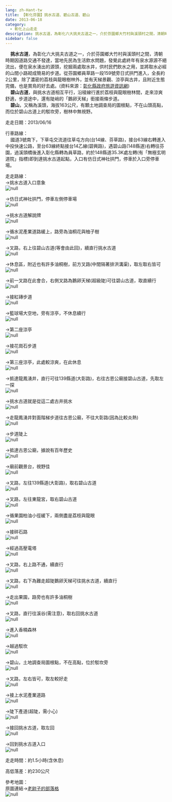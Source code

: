 ```yaml
---
lang: zh-Hant-tw
title: 【彰化芬園】挑水古道、碧山古道、碧山
date: 2013-06-18
category: 
  - 彰化上山走走
description: 挑水古道，為彰化六大挑夫古道之一，介於芬園鄉大竹村與溪頭村之間，清朝時期因道路交通不發達，當地先民為生活飲水問題，發覺此處終年有泉水源源不絕流出，便在泉水湧出的源頭，挖掘兩處取水井，供村民們飲水之用，並將取水必經的山間小路砌成簡易的步道。從芬園鄉員草路一段159號旁日式拱門進入，全長約2公里，除了濃密的荔枝與龍眼樹林外，並有天梯景觀、涼亭與古井，且附近生態完備，也是賞鳥的好去處。(資料來源：[彰化縣政府旅遊資訊網](http://tourism.chcg.gov.tw/tc/hopSpotInfo.aspx?id=249&chk=6ab3b646-e134-4f70-befb-f5c4e97abaa2)) 碧山古道，與挑水古道相互平行，沿稜線行進於荔枝與龍眼樹林間，走來涼爽舒適，步道途中，還有陡峭的「鵝卵天梯」銜接兩條步道。 碧山，又稱為溪頭，海拔163公尺，有顆土地調查局的圖根點，不在山頭高點，而位於碧山古道上的駁坎旁，樹林中無視野。
sidebar: false
---
```


    **挑水古道**，為彰化六大挑夫古道之一，介於芬園鄉大竹村與溪頭村之間，清朝時期因道路交通不發達，當地先民為生活飲水問題，發覺此處終年有泉水源源不絕流出，便在泉水湧出的源頭，挖掘兩處取水井，供村民們飲水之用，並將取水必經的山間小路砌成簡易的步道。從芬園鄉員草路一段159號旁日式拱門進入，全長約2公里，除了濃密的荔枝與龍眼樹林外，並有天梯景觀、涼亭與古井，且附近生態完備，也是賞鳥的好去處。(資料來源：[彰化縣政府旅遊資訊網](http://tourism.chcg.gov.tw/tc/hopSpotInfo.aspx?id=249&chk=6ab3b646-e134-4f70-befb-f5c4e97abaa2))  
    **碧山古道**，與挑水古道相互平行，沿稜線行進於荔枝與龍眼樹林間，走來涼爽舒適，步道途中，還有陡峭的「鵝卵天梯」銜接兩條步道。  
    **碧山**，又稱為溪頭，海拔163公尺，有顆土地調查局的圖根點，不在山頭高點，而位於碧山古道上的駁坎旁，樹林中無視野。

走走日期：2013/06/16

行車路線：  
    國道3號南下，下草屯交流道往草屯方向(台14線、芬草路)，接台63線右轉進入中投快速公路，至台63線終點接台14乙線(碧興路)，遇碧山路(148縣道)右轉往芬園，過溪頭橋後進入彰化縣轉為員草路，約於148縣道35.3K處左轉(有「無極玄明道院」指標)即到達挑水古道起點，入口有仿日式神社拱門，停車於入口旁停車場。

走走路線：  
→挑水古道入口意象  
![null](image/259412938_l.jpg)

→仿日式神社拱門，停車左側停車場  
![null](image/259412943_l.jpg)

→挑水古道解說牌  
![null](image/259412948_l.jpg)

→循水泥產業道路緩上，路旁為油桐花與柚子樹  
![null](image/259412958_l.jpg)

→叉路，右上往碧山古道(等會由此回)，續直行挑水古道  
![null](image/259412968_l.jpg)

→休息區，附近也有許多油桐樹，前方叉路(中間隔著排洪溝渠)，取左取右皆可  
![null](image/259412972_l.jpg)

→前一叉路在此會合，右側叉路為鵝卵天梯(超級陡)可往碧山古道，取直續行  
![null](image/259412980_l.jpg)

→接紅磚步道  
![null](image/259412991_l.jpg)

→籃球場大空地，旁有涼亭，不休息續行  
![null](image/259412998_l.jpg)

→第二座涼亭  
![null](image/259413007_l.jpg)

→接花崗石步道  
![null](image/259413017_l.jpg)

→第三座涼亭，此處較涼爽，在此休息  
![null](image/259413027_l.jpg)

→抵達龍鳳湧井，直行可往139縣道(大彰路)，右往古恩公廟接碧山古道，先取左一探  
![null](image/259413035_l.jpg)

→挑水古道就是從這二處古井挑水  
![null](image/259413045_l.jpg)

→走龍鳳湧井對面階梯步道往古恩公廟，不往大彰路(因為比較炎熱)  
![null](image/259413056_l.jpg)

→步道陡上  
![null](image/259413063_l.jpg)

→抵達古恩公廟，據說有百年歷史  
![null](image/259413068_l.jpg)

→廟前觀景台，視野佳  
![null](image/259413073_l.jpg)

→叉路，左往139縣道(大彰路)，取右碧山古道  
![null](image/259413086_l.jpg)

→叉路，左往東龍宮，取右碧山古道  
![null](image/259413091_l.jpg)

→循果園柏油小徑緩下，兩側盡是荔枝與龍眼  
![null](image/259413102_l.jpg)

→接碎石路  
![null](image/259413111_l.jpg)

→經過高壓電塔  
![null](image/259413124_l.jpg)

→叉路，右上路不通，續直行  
![null](image/259413128_l.jpg)

→叉路，右下為難走超陡鵝卵天梯可往挑水古道，續直行  
![null](image/259413138_l.jpg)

→走出果園，路旁也有許多油桐樹  
![null](image/259413145_l.jpg)

→叉路，直行往溪谷(需注意)，取右回挑水古道  
![null](image/259413152_l.jpg)

→進入香楠森林  
![null](image/259412844_l.jpg)

→越過駁坎  
![null](image/259412866_l.jpg)

→碧山，土地調查局圖根點，不在高點，位於駁坎旁  
![null](image/259412872_l.jpg)

→叉路，左右皆可，取左較好走  
![null](image/259412880_l.jpg)

→接上水泥產業道路  
![null](image/259412891_l.jpg)

→陡下產道(超陡，需小心)  
![null](image/259412902_l.jpg)

→接回挑水古道，取左回  
![null](image/259412922_l.jpg)

→回到挑水古道入口  
![null](image/259412933_l.jpg)

走走時間：約1.5小時(含休息)

高低落差：約230公尺

參考地圖：  
原圖連結→[老尉子的部落格](http://blog.xuite.net/laoweiz/blog/35137511)  
![null](image/259413225_l.jpg)